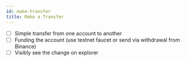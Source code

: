 ```yaml
---
id: make-transfer
title: Make a Transfer
---
```


- [ ] Simple transfer from one account to another
- [ ] Funding the account (use testnet faucet or send via withdrawal from Binance)
- [ ] Visibly see the change on explorer
